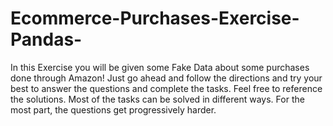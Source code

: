# Ecommerce-Purchases-Exercise-Pandas-
In this Exercise you will be given some Fake Data about some purchases done through Amazon! Just go ahead and follow the directions and try your best to answer the questions and complete the tasks. Feel free to reference the solutions. Most of the tasks can be solved in different ways. For the most part, the questions get progressively harder.
